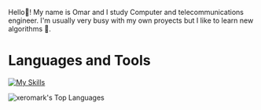 Hello👋! My name is Omar and I study Computer and telecommunications engineer. I'm usually very busy with my own proyects but I like to learn new algorithms 💪.


<!--
**xeromark/xeromark** is a ✨ _special_ ✨ repository because its `README.md` (this file) appears on your GitHub profile.

Here are some ideas to get you started:

- 🔭 I’m currently working on ...
- 🌱 I’m currently learning ...
- 👯 I’m looking to collaborate on ...
- 🤔 I’m looking for help with ...
- 💬 Ask me about ...
- 📫 How to reach me: ...
- 😄 Pronouns: ...
- ⚡ Fun fact: ...
-->

# Languages and Tools 

[![My Skills](https://skillicons.dev/icons?i=py,java,js,react,html,css,nodejs,git,docker,c,cs,cpp,postgres,mysql,cassandra,nginx,blender,unreal,latex)](https://skillicons.dev)


![xeromark's Top Languages](https://github-readme-stats.vercel.app/api/top-langs/?username=xeromark&theme=dar&show_icons=false&hide_border=true&layout=compact)

<!--
![xeromark's Top Languages](https://github-readme-stats.vercel.app/api/top-langs/?username=xeromark&langs_count=9)
-->
